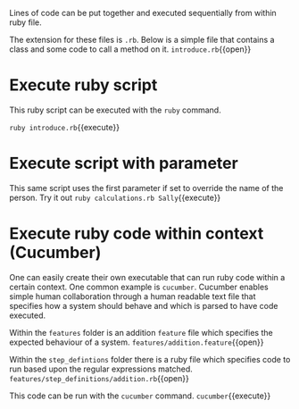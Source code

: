 Lines of code can be put together and executed sequentially from within ruby file. 

The extension for these files is `.rb`. Below is a simple file that contains a class
and some code to call a method on it.
`introduce.rb`{{open}}

# Execute ruby script

This ruby script can be executed with the `ruby` command. 

`ruby introduce.rb`{{execute}}

# Execute script with parameter

This same script uses the first parameter if set to override the name of the person. Try it out
`ruby calculations.rb Sally`{{execute}}

# Execute ruby code within context (Cucumber)

One can easily create their own executable that can run ruby code within a certain context. One common
example is `cucumber`. Cucumber enables simple human collaboration through a human readable text file that
specifies how a system should behave and which is parsed to have code executed. 

Within the `features` folder is an addition `feature` file which specifies the expected behaviour of a system.
`features/addition.feature`{{open}}

Within the `step_defintions` folder there is a ruby file which specifies code to run based upon the regular
expressions matched.
`features/step_definitions/addition.rb`{{open}}

This code can be run with the `cucumber` command. `cucumber`{{execute}}
